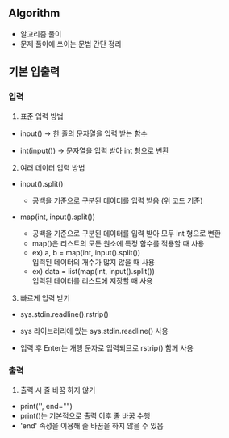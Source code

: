 ## Algorithm
- 알고리즘 풀이
- 문제 풀이에 쓰이는 문법 간단 정리

## 기본 입출력

### 입력
1. 표준 입력 방법


- input()
-> 한 줄의 문자열을 입력 받는 함수
   
- int(input())
-> 문자열을 입력 받아 int 형으로 변환

2. 여러 데이터 입력 방법


 - input().split()
 
 
   - 공백을 기준으로 구분된 데이터를 입력 받음 (위 코드 기준)
   
 - map(int, input().split())
 
 
   - 공백을 기준으로 구분된 데이터를 입력 받아 모두 int 형으로 변환
   - map()은 리스트의 모든 원소에 특정 함수를 적용할 때 사용
   - ex) a, b = map(int, input().split())  
     입력된 데이터의 개수가 많지 않을 때 사용
   - ex) data = list(map(int, input().split())  
     입력된 데이터를 리스트에 저장할 때 사용

3. 빠르게 입력 받기


 - sys.stdin.readline().rstrip()
 
 
  - sys 라이브러리에 있는 sys.stdin.readline() 사용
  - 입력 후 Enter는 개행 문자로 입력되므로 rstrip() 함께 사용

### 출력
1. 출력 시 줄 바꿈 하지 않기
 - print('', end="")
  - print()는 기본적으로 출력 이후 줄 바꿈 수행
  - 'end' 속성을 이용해 줄 바꿈을 하지 않을 수 있음
